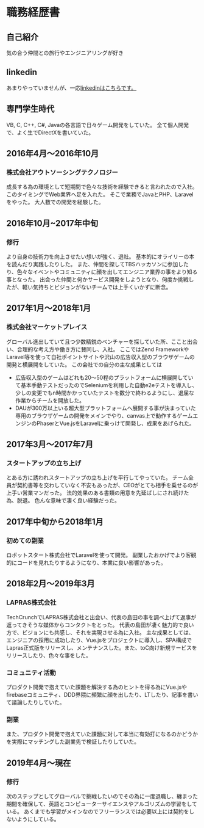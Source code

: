 # 職務経歴書

## 自己紹介

気の合う仲間との旅行やエンジニアリングが好き

## linkedin

あまりやっていませんが、一応[linkedinはこちらです。](https://www.linkedin.com/in/%E8%8F%AF%E5%AE%8F-%E7%BF%81-4b2823161)

## 専門学生時代

VB, C, C++, C#, Javaの各言語で日々ゲーム開発をしていた。
全て個人開発で、よく生でDirectXを書いていた。

## 2016年4月〜2016年10月

### 株式会社アウトソーシングテクノロジー

成長する為の環境として短期間で色々な技術を経験できると言われたので入社。
このタイミングでWeb業界へ足を入れた。
そこで業務でJavaとPHP、Laravelをやった。
大人数での開発を経験した。

## 2016年10月~2017年中旬

### 修行

より自身の技術力を向上させたい想いが強く、退社。
基本的にオライリーの本を読んだり実践したりした。
また、仲間を探してTBSハッカソンに参加したり、色々なイベントやコミュニティに顔を出してエンジニア業界の事をより知る事となった。
出会った仲間と何かサービス開発をしようとなり、何度か挑戦したが、軽い気持ちとビジョンがないチームでは上手くいかずに断念。

## 2017年1月〜2018年1月

### 株式会社マーケットプレイス

グローバル進出していて且つ少数精鋭のベンチャーを探していた所、ここと出会い、合理的な考え方や働き方に賛同し、入社。
ここではZend FrameworkやLaravel等を使って自社ポイントサイトや沢山の広告収入型のブラウザゲームの開発と横展開をしていた。
この会社での自分の主な成果としては

* 広告収入型のゲームはどれも20〜50程のプラットフォームに横展開していて基本手動テストだったのでSeleniumを利用した自動e2eテストを導入し、少しの変更でもn時間かかっていたテストを数分で終わるようにし、退屈な作業からチームを開放した。
* DAUが300万以上いる超大型プラットフォームへ展開する事が決まっていた専用のブラウザゲームの開発をメインでやり、canvas上で動作するゲームエンジンのPhaserとVue.jsをLaravelに乗っけて開発し、成果をあげられた。

## 2017年3月〜2017年7月

### スタートアップの立ち上げ

とある方に誘われスタートアップの立ち上げを平行してやっていた。
チーム全員が契約書等を交わしていなく不安もあったが、CEOがとても相手を乗せるのが上手い営業マンだった。
法的効果のある書類の用意を先延ばしにされ続けた為、脱退。
色んな意味で凄く良い経験だった。

## 2017年中旬から2018年1月

### 初めての副業

ロボットスタート株式会社でLaravelを使って開発。
副業したおかげでより客観的にコードを見れたりするようになり、本業に良い影響があった。

## 2018年2月〜2019年3月

### LAPRAS株式会社

TechCrunchでLAPRAS株式会社と出会い、代表の島田の事を調べ上げて返事が返ってきそうな媒体からコンタクトをとった。
代表の島田が凄く魅力的で良い方で、ビジョンにも共感し、それを実現させる為に入社。
主な成果としては、エンジニアの採用に成功したり、Vue.jsをプロジェクトに導入し、SPA構成でLapras正式版をリリースし、メンテナンスした。また、toC向け新規サービスをリリースしたり、色々な事をした。

### コミュニティ活動

プロダクト開発で抱えていた課題を解決する為のヒントを得る為にVue.jsやfirebaseコミュニティ、DDD界隈に頻繁に顔を出したり、LTしたり、記事を書いて議論したりしていた。

### 副業

また、プロダクト開発で抱えていた課題に対して本当に有効打になるのかどうかを実際にマッチングした副業先で検証したりしていた。

## 2019年4月〜現在

### 修行

次のステップとしてグローバルで挑戦したいのでその為に一度退職し、纏まった期間を確保して、英語とコンピューターサイエンスやアルゴリズムの学習をしている。
あくまでも学習がメインなのでフリーランスでは必要以上には契約をしないようにしている。
